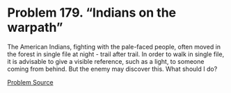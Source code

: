 # Problem 179. “Indians on the warpath”

The American Indians, fighting with the pale-faced people, often moved in the forest in single file at night - trail after trail. In order to walk in single file, it is advisable to give a visible reference, such as a light, to someone coming from behind. But the enemy may discover this. What should I do?

[Problem Source](https://www.trizland.ru/tasks/1519/)